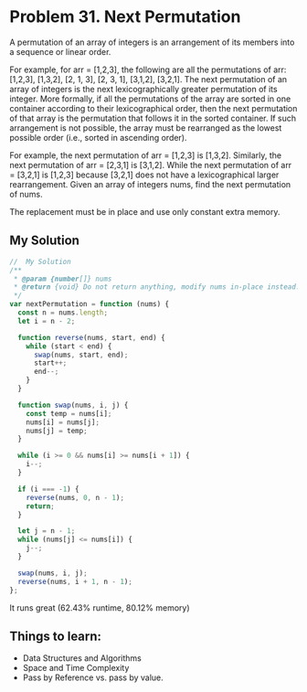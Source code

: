 # Problem 31. Next Permutation

A permutation of an array of integers is an arrangement of its members into a sequence or linear order.

For example, for arr = [1,2,3], the following are all the permutations of arr: [1,2,3], [1,3,2], [2, 1, 3], [2, 3, 1], [3,1,2], [3,2,1].
The next permutation of an array of integers is the next lexicographically greater permutation of its integer. More formally, if all the permutations of the array are sorted in one container according to their lexicographical order, then the next permutation of that array is the permutation that follows it in the sorted container. If such arrangement is not possible, the array must be rearranged as the lowest possible order (i.e., sorted in ascending order).

For example, the next permutation of arr = [1,2,3] is [1,3,2].
Similarly, the next permutation of arr = [2,3,1] is [3,1,2].
While the next permutation of arr = [3,2,1] is [1,2,3] because [3,2,1] does not have a lexicographical larger rearrangement.
Given an array of integers nums, find the next permutation of nums.

The replacement must be in place and use only constant extra memory.

## My Solution

```js
//  My Solution
/**
 * @param {number[]} nums
 * @return {void} Do not return anything, modify nums in-place instead.
 */
var nextPermutation = function (nums) {
  const n = nums.length;
  let i = n - 2;

  function reverse(nums, start, end) {
    while (start < end) {
      swap(nums, start, end);
      start++;
      end--;
    }
  }

  function swap(nums, i, j) {
    const temp = nums[i];
    nums[i] = nums[j];
    nums[j] = temp;
  }

  while (i >= 0 && nums[i] >= nums[i + 1]) {
    i--;
  }

  if (i === -1) {
    reverse(nums, 0, n - 1);
    return;
  }

  let j = n - 1;
  while (nums[j] <= nums[i]) {
    j--;
  }

  swap(nums, i, j);
  reverse(nums, i + 1, n - 1);
};
```

It runs great (62.43% runtime, 80.12% memory)

## Things to learn:

- Data Structures and Algorithms
- Space and Time Complexity
- Pass by Reference vs. pass by value.
